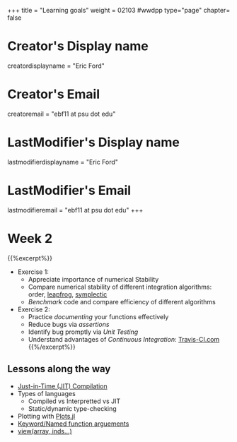 +++
title = "Learning goals"
weight = 02103  #wwdpp
type="page"
chapter= false

# Creator's Display name
creatordisplayname = "Eric Ford"
# Creator's Email
creatoremail = "ebf11 at psu dot edu"
# LastModifier's Display name
lastmodifierdisplayname = "Eric Ford"
# LastModifier's Email
lastmodifieremail = "ebf11 at psu dot edu"
+++

# Week 2
{{%excerpt%}}
- Exercise 1:  
   + Appreciate importance of numerical Stability
   + Compare numerical stability of different integration algorithms: order, [leapfrog](https://en.wikipedia.org/wiki/Leapfrog_integration), [symplectic](https://en.wikipedia.org/wiki/Symplectic_integrator)
   + _Benchmark_ code and compare efficiency of different algorithms
- Exercise 2:
   + Practice _documenting_ your functions effectively
   + Reduce bugs via _assertions_
   + Identify bug promptly via _Unit Testing_
   + Understand advantages of _Continuous Integration_: [Travis-CI.com](https://travis-ci.com/)
{{%/excerpt%}}

## Lessons along the way

+ [Just-in-Time (JIT) Compilation](https://en.wikipedia.org/wiki/Just-in-time_compilation)
+ Types of languages
  - Compiled vs Interpretted vs JIT
  - Static/dynamic type-checking
+ Plotting with [Plots.jl](https://github.com/JuliaPlots/Plots.jl)
+ [Keyword/Named function arguements](https://docs.julialang.org/en/v1/manual/functions/index.html#Keyword-Arguments-1)
+ [view(array, inds...)](https://docs.julialang.org/en/v1/base/arrays/#Views-(SubArrays-and-other-view-types)-1)


